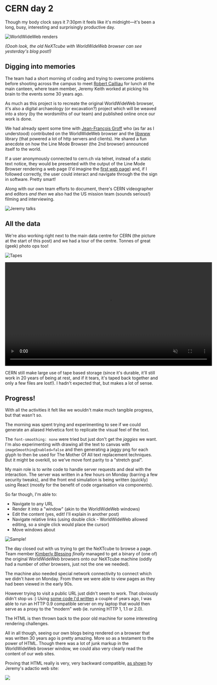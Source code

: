 # CERN day 2

Though my body clock says it 7:30pm it feels like it's midnight—it's been a long, busy, interesting and surprisingly productive day.

![WorldWideWeb renders](/images/cern-2019/www-at-remy.jpg)

_(Oooh look, the old NeXTcube with WorldWideWeb browser can see yesterday's blog post!)_

<!--more-->

## Digging into memories

The team had a short morning of coding and trying to overcome problems before shooting across the campus to meet [Robert Cailliau](https://en.m.wikipedia.org/wiki/Robert_Cailliau) for lunch at the main canteen, where team member, Jeremy Keith worked at picking his brain to the events some 30 years ago. 

As much as this project is to recreate the original WorldWideWeb browser, it's also a digital archaeology (or excavation?) project which will be weaved into a story (by the wordsmiths of our team) and published online once our work is done.

We had already spent some time with [Jean-François Groff](https://www.youtube.com/watch?v=rKaAVobE-3k) who (as far as I understood) contributed on the WorldWideWeb browser and the [libwww](https://en.m.wikipedia.org/wiki/Libwww) library (that powered a lot of http servers and clients). He shared a fun anecdote on how the Line Mode Browser (the 2nd browser) announced itself to the world.

If a user anonymously connected to cern.ch via telnet, instead of a static text notice, they would be presented with the output of the Line Mode Browser rendering a web page (I'd imagine the [first web page](http://info.cern.ch/hypertext/WWW/TheProject.html)) and, if I followed correctly, the user could interact and navigate through the the sign in software. Pretty smart!

Along with our own team efforts to document, there's CERN videographer and editors _and then_ we also had the US mission team (sounds serious!) filming and interviewing.

![Jeremy talks](/images/cern-2019/jeremy-talks.jpg)

## All the data

We're also working right next to the main data centre for CERN (the picture at the start of this post) and we had a tour of the centre. Tonnes of great (geek) photo ops too!

![Tapes](/images/cern-2019/tapes.jpg)

<video loop autoplay muted width="680">
  <source src="/images/cern-2019/dc.mp4" type='video/mp4;codecs="avc1.42E01E, mp4a.40.2"'/>
</video>

CERN still make large use of tape based storage (since it's durable, it'll still work in 20 years of being at rest, and if it tears, it's taped back together and only a few files are lost!). I hadn't expected that, but makes a lot of sense.

## Progress!

With all the activities it felt like we wouldn't make much tangible progress, but that wasn't so.

The morning was spent trying and experimenting to see if we could generate an aliased Helvetica font to replicate the visual feel of the text.

The `font-smoothing: none` were tried but just don't get the _jaggies_ we want. I'm also experimenting with drawing all the text to canvas with `imageSmoothingEnabled=false` and then generating a jaggy png for each glyph to then be used for The Mother Of All text replacement techniques. But it might be overkill, so we've move font parity to a "stretch goal".

My main role is to write code to handle server requests and deal with the interaction. The server was written in a few hours on Monday (barring a few security tweaks), and the front end simulation is being written (quickly) using React (mostly for the benefit of code organisation via components).

So far though, I'm able to:

- Navigate to any URL
- Render it into a "window" (akin to the WorldWideWeb windows)
- Edit the content (yes, edit! I'll explain in another post)
- Navigate relative links (using double click - WorldWideWeb allowed editing, so a single click would place the cursor)
- Move windows about

![Sample!](/images/cern-2019/day-2-sample.png)

The day closed out with us trying to get the NeXTcube to browse a page. Team member [Kimberly Blessing](https://www.kimberlyblessing.com/) _finally_ managed to get a binary of (one of) the original WorldWideWeb browsers onto our NeXTcube machine (oddly had a number of _other_ browsers, just not the one we needed).

The machine also needed special network connectivity to connect which we didn't have on Monday. From there we were able to view pages as they had been viewed in the early 90s.

However trying to visit a public URL just didn't seem to work. That obviously didn't stop us :) Using [some code I'd written](https://github.com/remy/old-servers) a couple of years ago, I was able to run an HTTP 0.9 compatible server on my laptop that would then serve as a proxy to the "modern" web (ie. running HTTP 1, 1.1 or 2.0).

The HTML is then thrown back to the poor old machine for some interesting rendering challenges.

All in all though, seeing our own blogs being rendered on a browser that was written 30 years ago is pretty amazing. More so as a testament to the power of HTML. Though there was a lot of junk markup in the WorldWideWeb browser window, we could also very clearly read the content of our web sites. 

Proving that HTML really is very, very backward compatible, [as shown](https://adactio.com/notes/14801) by Jeremy's adactio web site:

![](https://adactio.com/images/uploaded/14801/original.jpg)